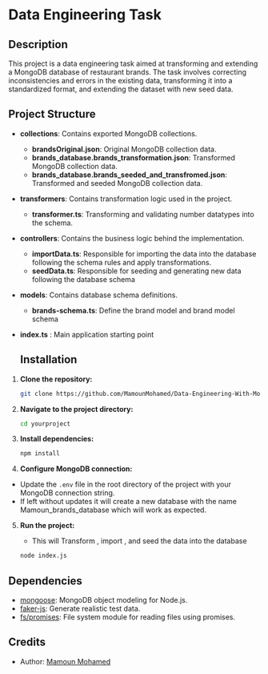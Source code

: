 # Data Engineering Task 

## Description

This project is a data engineering task aimed at transforming and extending a MongoDB database of restaurant brands. The task involves correcting inconsistencies and errors in the existing data, transforming it into a standardized format, and extending the dataset with new seed data.

## Project Structure

- **collections**: Contains exported MongoDB collections.
  - **brandsOriginal.json**: Original MongoDB collection data.
  - **brands_database.brands_transformation.json**: Transformed MongoDB collection data.
  - **brands_database.brands_seeded_and_transfromed.json**: Transformed and seeded MongoDB collection data.

- **transformers**: Contains transformation logic used in the project.
  - **transformer.ts**: Transforming and validating number datatypes into the schema.

- **controllers**: Contains the business logic behind the implementation.
   - **importData.ts**: Responsible for importing the data into the database following the schema rules and apply transformations.
   - **seedData.ts**: Responsible for seeding and generating new data following the database schema


- **models**: Contains database schema definitions.
  - **brands-schema.ts**: Define the brand model and brand model schema

- **index.ts** : Main application starting point
  
  ## Installation

1. **Clone the repository:**

   ```bash
   git clone https://github.com/MamounMohamed/Data-Engineering-With-Mongose.git

2. **Navigate to the project directory:**

   ```bash
   cd yourproject
   
3. **Install dependencies:**

   ```bash
   npm install
   
4. **Configure MongoDB connection:**
  - Update the `.env` file in the root directory of the project with your MongoDB connection string.
  -  If left without updates it will create a new database with the name Mamoun_brands_database which will work as expected.


5. **Run the project:**
   - This will Transform , import , and seed the data into the database 

   ```bash
   node index.js
   
## Dependencies

- [mongoose](https://www.npmjs.com/package/mongoose): MongoDB object modeling for Node.js.
- [faker-js](https://www.npmjs.com/package/@faker-js/faker): Generate realistic test data.
- [fs/promises](https://nodejs.org/api/fs.html#fs_promises_example): File system module for reading files using promises.


## Credits

- Author: [Mamoun Mohamed](https://github.com/MamounMohamed)
